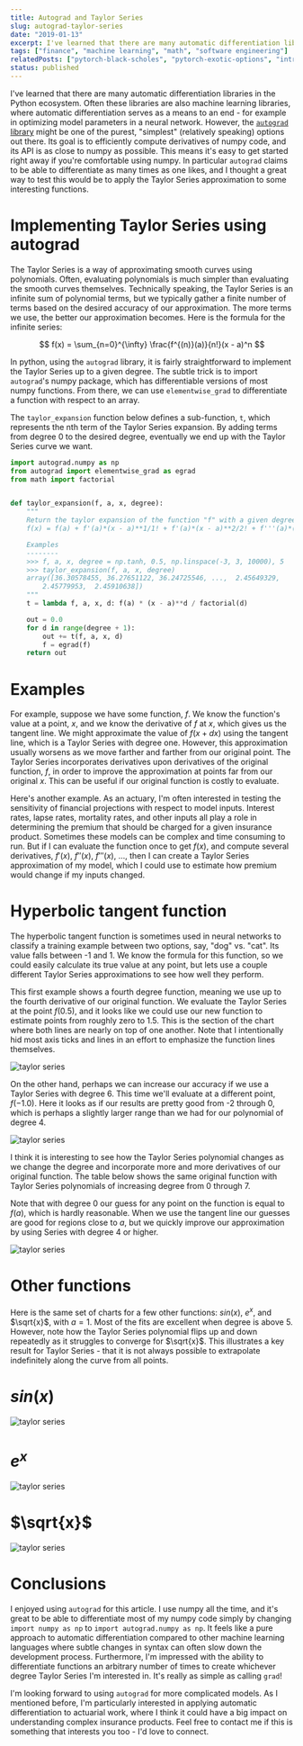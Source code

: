 ```yaml
---
title: Autograd and Taylor Series
slug: autograd-taylor-series
date: "2019-01-13"
excerpt: I've learned that there are many automatic differentiation libraries in the Python ecosystem. Often these libraries are also machine learning libraries, where automatic differentiation serves as a means to an end - for example in optimizing model parameters in a neural network. However, the autograd library might be one of the purest, "simplest" (relatively speaking) options out there. Its goal is to efficiently compute derivatives of numpy code, and its API is as close to numpy as possible. This means it's easy to get started right away if you're comfortable using numpy. In particular autograd claims to be able to differentiate as many times as one likes, and I thought a great way to test this would be to apply the Taylor Series approximation to some interesting functions.
tags: ["finance", "machine learning", "math", "software engineering"]
relatedPosts: ["pytorch-black-scholes", "pytorch-exotic-options", "introducing-pyesg"]
status: published
---
```


I've learned that there are many automatic differentiation libraries in the Python ecosystem. Often these libraries are also machine learning libraries, where automatic differentiation serves as a means to an end - for example in optimizing model parameters in a neural network. However, the <a href="https://github.com/HIPS/autograd">`autograd` library</a> might be one of the purest, "simplest" (relatively speaking) options out there. Its goal is to efficiently compute derivatives of numpy code, and its API is as close to numpy as possible. This means it's easy to get started right away if you're comfortable using numpy. In particular `autograd` claims to be able to differentiate as many times as one likes, and I thought a great way to test this would be to apply the Taylor Series approximation to some interesting functions.

# Implementing Taylor Series using autograd

The Taylor Series is a way of approximating smooth curves using polynomials. Often, evaluating polynomials is much simpler than evaluating the smooth curves themselves. Technically speaking, the Taylor Series is an infinite sum of polynomial terms, but we typically gather a finite number of terms based on the desired accuracy of our approximation. The more terms we use, the better our approximation becomes. Here is the formula for the infinite series:

$$
f(x) = \sum_{n=0}^{\infty} \frac{f^{(n)}(a)}{n!}(x - a)^n
$$

In python, using the `autograd` library, it is fairly straightforward to implement the Taylor Series up to a given degree. The subtle trick is to import `autograd`'s numpy package, which has differentiable versions of most numpy functions. From there, we can use `elementwise_grad` to differentiate a function with respect to an array.

The `taylor_expansion` function below defines a sub-function, `t`, which represents the nth term of the Taylor Series expansion. By adding terms from degree 0 to the desired degree, eventually we end up with the Taylor Series curve we want.

```python
import autograd.numpy as np
from autograd import elementwise_grad as egrad
from math import factorial


def taylor_expansion(f, a, x, degree):
    """
    Return the taylor expansion of the function "f" with a given degree at point "a"
    f(x) = f(a) + f'(a)*(x - a)**1/1! + f'(a)*(x - a)**2/2! + f'''(a)*(x - a)**3/3! + ...

    Examples
    --------
    >>> f, a, x, degree = np.tanh, 0.5, np.linspace(-3, 3, 10000), 5
    >>> taylor_expansion(f, a, x, degree)
    array([36.30578455, 36.27651122, 36.24725546, ...,  2.45649329,
        2.45779953,  2.45910638])
    """
    t = lambda f, a, x, d: f(a) * (x - a)**d / factorial(d)

    out = 0.0
    for d in range(degree + 1):
        out += t(f, a, x, d)
        f = egrad(f)
    return out
```

# Examples

For example, suppose we have some function, $f$. We know the function's value at a point, $x$, and we know the derivative of $f$ at $x$, which gives us the tangent line. We might approximate the value of $f(x + dx)$ using the tangent line, which is a Taylor Series with degree one. However, this approximation usually worsens as we move farther and farther from our original point. The Taylor Series incorporates derivatives upon derivatives of the original function, $f$, in order to improve the approximation at points far from our original $x$. This can be useful if our original function is costly to evaluate.

Here's another example. As an actuary, I'm often interested in testing the sensitivity of financial projections with respect to model inputs. Interest rates, lapse rates, mortality rates, and other inputs all play a role in determining the premium that should be charged for a given insurance product. Sometimes these models can be complex and time consuming to run. But if I can evaluate the function once to get $f(x)$, and compute several derivatives, $f'(x)$, $f''(x)$, $f'''(x)$, ..., then I can create a Taylor Series approximation of my model, which I could use to estimate how premium would change if my inputs changed.

# Hyperbolic tangent function

The hyperbolic tangent function is sometimes used in neural networks to classify a training example between two options, say, "dog" vs. "cat". Its value falls between -1 and 1. We know the formula for this function, so we could easily calculate its true value at any point, but lets use a couple different Taylor Series approximations to see how well they perform.

This first example shows a fourth degree function, meaning we use up to the fourth derivative of our original function. We evaluate the Taylor Series at the point $f(0.5)$, and it looks like we could use our new function to estimate points from roughly zero to 1.5. This is the section of the chart where both lines are nearly on top of one another. Note that I intentionally hid most axis ticks and lines in an effort to emphasize the function lines themselves.

<img title="Taylor Series" alt="taylor series" src="/img/taylor-series1.png">

On the other hand, perhaps we can increase our accuracy if we use a Taylor Series with degree 6. This time we'll evaluate at a different point, $f(-1.0)$. Here it looks as if our results are pretty good from -2 through 0, which is perhaps a slightly larger range than we had for our polynomial of degree 4.

<img title="Taylor Series" alt="taylor series" src="/img/taylor-series2.png">

I think it is interesting to see how the Taylor Series polynomial changes as we change the degree and incorporate more and more derivatives of our original function. The table below shows the same original function with Taylor Series polynomials of increasing degree from 0 through 7.

Note that with degree 0 our guess for any point on the function is equal to $f(a)$, which is hardly reasonable. When we use the tangent line our guesses are good for regions close to $a$, but we quickly improve our approximation by using Series with degree 4 or higher.

<img title="Taylor Series" alt="taylor series" src="/img/taylor-series3.png">

# Other functions

Here is the same set of charts for a few other functions: $sin(x)$, $e^x$, and $\sqrt{x}$, with $a = 1$. Most of the fits are excellent when degree is above 5. However, note how the Taylor Series polynomial flips up and down repeatedly as it struggles to converge for $\sqrt{x}$. This illustrates a key result for Taylor Series - that it is not always possible to extrapolate indefinitely along the curve from all points.

# $sin(x)$

<img title="Taylor Series" alt="taylor series" src="/img/taylor-series4.png">

# $e^x$

<img title="Taylor Series" alt="taylor series" src="/img/taylor-series5.png">

# $\sqrt{x}$

<img title="Taylor Series" alt="taylor series" src="/img/taylor-series6.png">

# Conclusions

I enjoyed using `autograd` for this article. I use numpy all the time, and it's great to be able to differentiate most of my numpy code simply by changing `import numpy as np` to `import autograd.numpy as np`. It feels like a pure approach to automatic differentiation compared to other machine learning languages where subtle changes in syntax can often slow down the development process. Furthermore, I'm impressed with the ability to differentiate functions an arbitrary number of times to create whichever degree Taylor Series I'm interested in. It's really as simple as calling `grad`!

I'm looking forward to using `autograd` for more complicated models. As I mentioned before, I'm particularly interested in applying automatic differentiation to actuarial work, where I think it could have a big impact on understanding complex insurance products. Feel free to contact me if this is something that interests you too - I'd love to connect.
